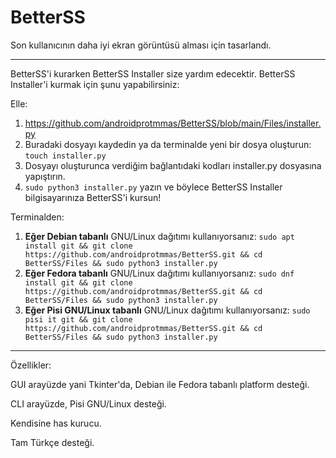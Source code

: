 # BetterSS
Son kullanıcının daha iyi ekran görüntüsü alması için tasarlandı.
____________________________________________________________________________________________________________________________________________________________________
BetterSS'i kurarken BetterSS Installer size yardım edecektir. BetterSS Installer'i kurmak için şunu yapabilirsiniz:

Elle:
1. https://github.com/androidprotmmas/BetterSS/blob/main/Files/installer.py
2. Buradaki dosyayı kaydedin ya da terminalde yeni bir dosya oluşturun:
```touch installer.py```
3. Dosyayı oluşturunca verdiğim bağlantıdaki kodları installer.py dosyasına yapıştırın.
4. ```sudo python3 installer.py``` yazın ve böylece BetterSS Installer bilgisayarınıza BetterSS'i kursun!

Terminalden:
1. **Eğer Debian tabanlı** GNU/Linux dağıtımı kullanıyorsanız:
```sudo apt install git && git clone https://github.com/androidprotmmas/BetterSS.git && cd BetterSS/Files && sudo python3 installer.py```
2. **Eğer Fedora tabanlı** GNU/Linux dağıtımı kullanıyorsanız:
```sudo dnf install git && git clone https://github.com/androidprotmmas/BetterSS.git && cd BetterSS/Files && sudo python3 installer.py```
3. **Eğer Pisi GNU/Linux tabanlı** GNU/Linux dağıtımı kullanıyorsanız:
```sudo pisi it git && git clone https://github.com/androidprotmmas/BetterSS.git && cd BetterSS/Files && sudo python3 installer.py```
____________________________________________________________________________________________________________________________________________________________________
Özellikler:

GUI arayüzde yani Tkinter'da, Debian ile Fedora tabanlı platform desteği.

CLI arayüzde, Pisi GNU/Linux desteği.

Kendisine has kurucu.

Tam Türkçe desteği.
